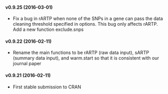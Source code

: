 #### v0.9.25 (2016-03-01)
- Fix a bug in rARTP when none of the SNPs in a gene can pass the data cleaning threshold specified in options. This bug only affects rARTP. Add a new function exclude.snps

#### v0.9.22 (2016-02-11)
- Rename the main functions to be rARTP (raw data input), sARTP (summary data input), and warm.start so that it is consistent with our journal paper

#### v0.9.21 (2016-02-11)
- First stable submission to CRAN

